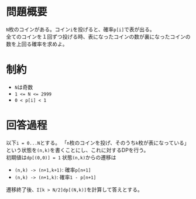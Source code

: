# 問題概要

`N`枚のコインがある。コイン`i`を投げると、確率`p[i]`で表が出る。\
全てのコインを１回ずつ投げる時、表になったコインの数が裏になったコインの数を上回る確率を求めよ。

# 制約

- `N`は奇数
- `1 <= N <= 2999`
- `0 < p[i] < 1`

# 回答過程

以下`i = 0...N`とする。
「`n`枚のコインを投げ、そのうち`k`枚が表になっている」という状態を`(n,k)`を書くことにし、これに対するDPを行う。\
初期値は`dp[(0,0)] = 1`
状態`(n,k)`からの遷移は

- `(n,k) -> (n+1,k+1)`: 確率`p[n+1]`
- `(n,k) -> (n+1,k)`: 確率`1 - p[n+1]`

遷移終了後、`Σ[k > N/2]dp[(N,k)]`を計算して答えとする。